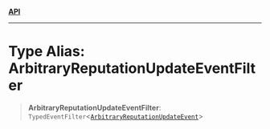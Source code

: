 [**API**](../../../README.md)

***

# Type Alias: ArbitraryReputationUpdateEventFilter

> **ArbitraryReputationUpdateEventFilter**: `TypedEventFilter`\<[`ArbitraryReputationUpdateEvent`](ArbitraryReputationUpdateEvent.md)\>
